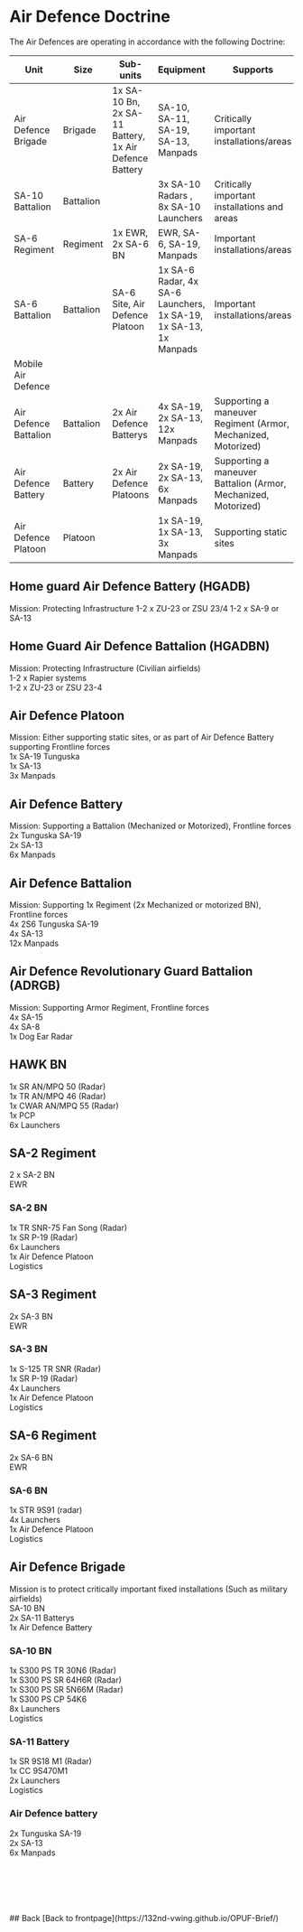 #  Air Defence Doctrine

The Air Defences are operating in accordance with the following Doctrine:

Unit | Size | Sub-units | Equipment | Supports |
---- | ---- | --------- | --------- | -------- |
Air Defence Brigade | Brigade | 1x SA-10 Bn, 2x SA-11 Battery, 1x Air Defence Battery | SA-10, SA-11, SA-19, SA-13, Manpads | Critically important installations/areas |
SA-10 Battalion | Battalion | |  3x SA-10 Radars , 8x SA-10 Launchers | Critically important installations and areas |
SA-6 Regiment | Regiment | 1x EWR, 2x SA-6 BN | EWR, SA-6, SA-19, Manpads | Important installations/areas |
SA-6 Battalion | Battalion | SA-6 Site, Air Defence Platoon | 1x SA-6 Radar, 4x SA-6 Launchers, 1x SA-19, 1x SA-13, 1x Manpads | Important installations/areas |
Mobile Air Defence    |                                           |                                                                 |                                |
Air Defence Battalion | Battalion | 2x Air Defence Batterys | 4x SA-19, 2x SA-13, 12x Manpads | Supporting a maneuver Regiment (Armor, Mechanized, Motorized) | 
Air Defence Battery | Battery | 2x Air Defence Platoons | 2x SA-19, 2x SA-13, 6x Manpads | Supporting a maneuver Battalion (Armor, Mechanized, Motorized) |
Air Defence Platoon | Platoon |                         | 1x SA-19, 1x SA-13, 3x Manpads | Supporting static sites |




## Home guard Air Defence Battery (HGADB)<br>
Mission: Protecting Infrastructure
1-2 x ZU-23 or ZSU 23/4
1-2 x SA-9 or SA-13


## Home Guard Air Defence Battalion (HGADBN)<br>
Mission: Protecting Infrastructure (Civilian airfields)<br>
1-2 x Rapier systems<br>
1-2 x ZU-23 or ZSU 23-4<br>





## Air Defence Platoon<br>
Mission: Either supporting static sites, or as part of Air Defence Battery supporting Frontline forces<br>
1x SA-19 Tunguska<br>
1x SA-13<br>
3x Manpads<br>




## Air Defence Battery <br>
Mission: Supporting a Battalion (Mechanized or Motorized), Frontline forces<br>
2x Tunguska SA-19<br>
2x SA-13<br>
6x Manpads<br>





## Air Defence Battalion<br>
Mission: Supporting 1x Regiment (2x Mechanized or motorized BN), Frontline forces<br>
4x 2S6 Tunguska SA-19<br>
4x SA-13<br>
12x Manpads<br>





## Air Defence Revolutionary Guard Battalion  (ADRGB) <br>
Mission: Supporting Armor Regiment, Frontline forces<br>
4x SA-15<br>
4x SA-8<br>
1x Dog Ear Radar<br>





## HAWK BN<br>
1x SR AN/MPQ 50 (Radar)<br>
1x TR AN/MPQ 46 (Radar)<br>
1x CWAR AN/MPQ 55 (Radar)<br>
1x PCP<br>
6x Launchers<br>





## SA-2 Regiment<br>
2 x SA-2 BN<br>
EWR<br>


### SA-2 BN  <br>
1x TR SNR-75 Fan Song (Radar)<br>
1x SR P-19 (Radar)<br>
6x Launchers<br>
1x Air Defence Platoon  <br>
Logistics<br>





## SA-3 Regiment<br>
2x SA-3 BN<br>
EWR<br>


### SA-3 BN<br>
1x S-125 TR SNR (Radar)<br>
1x SR P-19  (Radar)<br>
4x Launchers<br>
1x Air Defence Platoon  <br>
Logistics<br>





## SA-6 Regiment<br>
2x SA-6 BN<br>
EWR<br>


### SA-6 BN<br>
1x STR 9S91 (radar)<br>
4x Launchers<br>
1x Air Defence Platoon  <br>
Logistics<br>





## Air Defence Brigade<br>
Mission is to protect critically important fixed installations (Such as military airfields)<br>
SA-10 BN<br>
2x SA-11 Batterys<br>
1x Air Defence Battery<br>

### SA-10 BN<br>
1x S300 PS TR 30N6 (Radar)<br>
1x S300 PS SR 64H6R (Radar)<br>
1x S300 PS SR 5N66M (Radar)<br>
1x S300 PS CP 54K6<br>
8x Launchers<br>
Logistics<br>



### SA-11 Battery<br>
1x SR 9S18 M1 (Radar)<br>
1x CC 9S470M1<br>
2x Launchers<br>
Logistics<br>



### Air Defence battery<br>
2x Tunguska SA-19<br>
2x SA-13<br>
6x Manpads<br>






<br>
<br>
<br>
<br>
<br>
## Back
[Back to frontpage](https://132nd-vwing.github.io/OPUF-Brief/)